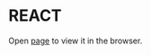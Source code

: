 # REACT

Open [page](https://users.metropolia.fi/~patrikns/WSK-25/React/Custom-hooks/) to view it in the browser.
